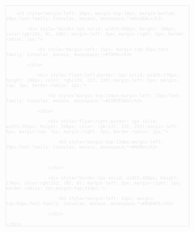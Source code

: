 <!DOCTYPE html>
<html lang="en">
<head>
    <meta charset="UTF-8">
    <meta http-equiv="X-UA-Compatible" content="IE=edge">
    <meta name="viewport" content="width=device-width, initial-scale=1.0">
    <title>Prova-M1</title>
    
  </head>
  <body>
    <div style="border: 1px solid; width:500px; height: 600px;color: rgb(231, 231, 231); border-radius: 2px;">

        <h3 style="margin-left: 20px; margin-top:10px; margin-bottom: 10px;font-family: Consolas, monaco, monospace;">#GLOBAL</h3>

            <div style="border:1px solid; width:488px; height: 100px; color:rgb(241, 91, 166); margin-left: 5px; margin-right: 5px; border-radius: 2px;">

                <h3 style="margin-left: 15px; margin-top:38px;font-family: Consolas, monaco, monospace;">#TOPO</h3>

            </div>

                <div style="float:left;border: 1px solid; width:278px; height: 298px; color: rgb(139, 233, 228);margin-left: 5px; margin-top: 7px; border-radius: 2px;">

                    <h3 style="margin-top:134px;margin-left: 15px;font-family: Consolas, monaco, monospace;">#CONTEUDO</h3>

                </div>

                    <div style="float:right;border: 1px solid; width:203px; height: 298px; color: rgb(137, 191, 253);margin-left: 5px; margin-top: 7px; margin-right: 5px; border-radius: 2px;">

                        <h3 style="margin-top:134px;margin-left: 20px;font-family: Consolas, monaco, monospace;">#MENU</h3>

                            

                    </div>

                    <div style="border:1px solid; width:488px; height: 134px; color:rgb(252, 101, 0); margin-left: 5px; margin-right: 5px; border-radius: 2px;margin-top:314px;">

                        <h3 style="margin-left: 15px; margin-top:63px;font-family: Consolas, monaco, monospace;">#RODAPE</h3>
        
                    </div>

    </div>

  </body>

</html>
